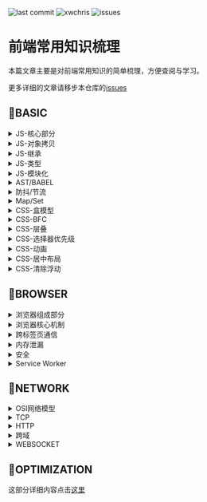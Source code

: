 ![last commit](https://img.shields.io/github/last-commit/xwchris/collection.svg?style=flat)
![xwchris](https://img.shields.io/maintenance/xwchris/2019.svg?style=flat)
![issues](https://img.shields.io/github/issues/xwchris/collection.svg?style=flat)

# 前端常用知识梳理

本篇文章主要是对前端常用知识的简单梳理，方便查阅与学习。

更多详细的文章请移步本仓库的[issues](https://github.com/xwchris/blog/issues)

## 🍎BASIC

<details>
<summary>JS-核心部分</summary>
<p>


I. 对象

对象是js中最常见的也是最重要的部分。

js中对象创建除了使用字面量和`Object.create`，最常用的还是`new`。使用`new`创建对象的基本过程如下:

- 生成一个新对象
- 设置原型链
- 绑定this
- 返回该对象（如果构造函数本身有返回值，则返回那个值）

使用代码来模拟`new`
```javascript
function createObject(Con, ...args) {
 var t = {};
 t.__proto__ = Con.prototype;
 t.constructor = Con;
 Con.apply(t, args);
 return t;
}
```


II. 原型

js中的继承使用的是原型链的方式。js中所有对象都有原型，除了`Object.prototype`。

获取一个对象的原型对象可以使用：
- `Object.getPrototypeOf()`该方法只读
- 对象的`__proto__`属性（部分浏览器实现）

`a instanceOf b`的原理就是在a的原型链中寻找`b.prototype`。如果存在则返回`true`，否则返回`false`。
用代码来模拟`instanceOf`
```javascript
function customInstanceOf(ins, Con) {
 var target = Con.prototype;
 var proto = ins.__proto__;
 while(true) {
  if (proto === null) {
   return false;
  }

  if (proto === target) {
   return true;
  }

  proto = proto.__proto__;
 }
}
```


III. 执行上下文（Excution Context 简称 EC）

EC可以理解为js代码的执行环境，它主要分为：全局执行上下文，函数执行上下文，eval执行上下文。代码在执行过程中，每遇到一个EC就将其入栈，该栈称为EC栈。

EC栈如图所示：

![ec-stack](https://user-images.githubusercontent.com/13817144/53413640-7003f380-3a07-11e9-8837-cffb63a24351.png)

说完了执行上下文栈，我们来说下执行上下文，执行上下文由三部分组成：变量对象（Variable Object）、作用域和This。

执行上下文的执行过程分为两个阶段。首先是创建阶段，这个阶段会创建变量对象（并未赋值）、创建作用域和创建this。创建阶段完成后，进入到激活阶段，激活阶段会按顺序执行代码，为变量赋值并执行各种操作。

在说变量对象之前，先来说说什么是作用域。代码在执行的过程中的变量到底是如何寻找的？实际上这些值都是从作用域链中取出来的，作用域链是一种类似于链式的实现，我们说过每个执行上下文都有一个变量对象，变量对象实际上存储的就是各执行上下文中的变量。作用域链将这些变量对象以类似于`__parent__`之类的属性串起来，访问变量的过程就是在链上查找值的过程。

来看一个例子，对于下面的代码
```javascript
var x = 10;

(function foo() {
 var y = 20;

 (function bar() {
  var z = 30;

  console.log(x + y + z);
 })()
})()
```

它的作用域链类似于如下表示

![scope-chain](https://user-images.githubusercontent.com/13817144/53414899-c7579300-3a0a-11e9-8e1f-fbfe05bb2f7e.png)

变量对象包含了执行上下文中各变量声明（注意创建阶段是不为变量赋值的都为undefined）以及函数声明（注意不包括函数表达式）。这也能够解释hosting函数提升的现象。当一个函数被调用的时候，会创建一个特殊的变量对象，称之为活动对象（Activation Object），AO与VO不同的地方在于AO除了包含变量，函数声明，它同时还包括函数的各参数值以及`arguments`。

来看一个例子，对于如下代码
```javascript
function (x, y) {
 var z = 30;
 function bar() {}
 (function baz() {}); // 表达式 不出现在VO/AO中
}
```

它的AO对象如下表示

![activation-object](https://user-images.githubusercontent.com/13817144/53415167-74321000-3a0b-11e9-913c-254744c80a5d.png)


最后来说下This，`this`实际上是与执行上下文相关的一个属性，它不可以被赋值。它是由调用者提供，并与调用写法相关的。那么`this`的值到底是什么哪？在global中`this`就是global本身。当`This`在函数上下文中的时候，它的值取决于函数调用括号左边的值，有为几种情况。


1. 该值是Reference类型的时候，this就是base
2. 该值是其他类型的时候，this是null，自动转为global
3. 该值Refernce类型当时base是AO的时候，this也是null，自动转为global

Reference类型类似于下面的这种形式
```
'use strict';

// Access foo.
foo;

// Reference for `foo`.
const fooReference = {
  base: global,
  propertyName: 'foo',
  strict: true,
};
```

这部分更多详细解释请参考[这里](http://dmitrysoshnikov.com/ecmascript/chapter-3-this/#-reference-type)
<p>
</details>

<details>
<summary>JS-对象拷贝</summary>
<p>


I. 浅拷贝

对象的浅拷贝可以使用`Object.assign`方法和`扩展运算符...`来实现


II. 深拷贝

对象的深拷贝方法有

1. 使用`JSON.parse(JSON.stringify(obj))`的方式
2. 使用循环赋值的方法进行浅拷贝

第一种方法使用起来很简单，但它的缺点是对于无法JSON的属性如函数、Symbol等会被忽略，并且对于循环引用的对象会发生错误。

第二种方法的代码实现如下

```javascript
function deepCopy(p, c) {
  c = c || {};
  for (var i in p) {
    if (typeof p[i] === 'object') {
      c[i] = p[i].constructor === Array ? [] : {};
      deepCopy(p[i], c[i]);
    } else {
      c[i] = p[i];
    }
  }
  return c;
}
```
</p>
</details>


<details>
<summary>JS-继承</summary>
<p>


继承在javascript是利用原型链的方式实现的，在es6中加入了`class/extends`的方式也可以实现继承。除了es6中`class/extends`的方式我们来看下原型链的继承方式。

I. 构造函数继承

加入我们有`Animal`构造函数和`Dog`构造函数，现在来实现它们的继承

```javascript
function Animal() {
 this.type = 'animal';
}

function Dog(name) {
 this.name = name;
}
```

第一种方案利用`apply`进行构造函数绑定

```javascript
function Dog(name) {
 Animal.apply(this, arguments)
 //...
}

var dog = new Dog('hei');

console.log(dog.type); // output: animal
```

第二种方案利用`prototype`属性进行原型链的继承

```javascript
Dog.prototype = new Animal();
Dog.prototype.constuctor = Dog;

var dog = new Dog('hei');

console.log(dog.type); // output: animal
```

第三种方案利用中间空对象进行继承

```javascript
// 为了不构建对象直接进行继承，将属性写入prototype
function Animal() {}
Animal.prototype.type = 'animal'

function Dog(name) {
 this.name = name;
}

function extend(Parent, Child) {
 // 如果Child.prototype直接继承Parent.prototype两者指向同一个会有问题
 // 用一个空的中间对象解决同一个对象的问题，并且不会占用太多空间
 var F = function() {};
 F.prototype = Parent.prototype;
 Child.prototype = new F();
 Child.prototype.constructor = Child;
}

extend(Animal, Dog);
var dog = new Dog('hei');

console.log(dog.type); // output: animal
```

这部分更多详细解释请参考[这里](http://www.ruanyifeng.com/blog/2010/05/object-oriented_javascript_inheritance.html)

II. 非构造函数继承

对于两个对象字面量，没有构造函数它们实现继承可以有两种方案，例如现在有这两个对象

```javascript
var animal = {
 type: 'animal'
}

var dog = {
 name: 'hei'
}
```

第一种是利用`prototype`和中介对象

```javascript
function object(o) {
 function F() {}
 F.prototype = o;
 return new F();
}

var dog = object(animal);
dog.name = 'hei'
```

第二种就是将所有属性进行拷贝，拷贝分类浅拷贝和深拷贝，可以参考上面的拷贝部分

这部分更多详细解释请参考[这里](http://www.ruanyifeng.com/blog/2010/05/object-oriented_javascript_inheritance_continued.html)
</p>
</details>

<details>
<summary>JS-类型</summary>
<p>


I. 类型分类

基本类型

```javascript
// Null, Undefined, String, Number, Boolean, Symbol
```

引用类型为

```javascript
// Object
```

II. 类型判断

判断javascript中的基本类型除了`null`其他五种都可以使用`typeof`运算符。由于`typeof null === 'obejct'`，我们不能直接判断，对于null我们可以利用`String(null) === 'null'`来判断null

javascript中的内置类型如`Array`、`Date`、`Error`和`RegExp`都可以使用`Object.prototype.toString.call`来判断类型，该函数的返回值类似于`[object Array]`的形式

III. 类型转化

使用操作符操作不同类型的变量，两个变量会转换为同一个类型，基本原则如下

- 对于`\`、`*`、`%`、`-`等操作符，一律转为数字
- `Boolean/Null`类型转为相应的数字， `undefined`和对象会转为`NaN`，数组转数字会将第一项的值转换为数字，如果没有则为0
- 对于`+`操作符，有一个字符串都转为字符串
- 对象类型优先调用`valueOf`然后是`toString`
</p>
</details>

<details>
<summary>JS-模块化</summary>
<p>


javascript中常见的模块化方式有三种，分别是

- es modules
- commonjs
- amd

`es module`使用`import/export/export default`的语法，它是静态的

`commonjs`使用`require/module.exports`的语法，它是动态的，常用于同步加载（用于nodejs中）

`amd`使用`require/define`的语法，它是动态的，常用于异步加载（如requirejs）

这部分更多详细解释请参考[这里](https://medium.com/computed-comparisons/commonjs-vs-amd-vs-requirejs-vs-es6-modules-2e814b114a0b)
</p>
</details>


<details>
<summary>AST/BABEL</summary>
<p>


AST全称Abrstract Syntax Tree（虚拟语法树），是对代码语法分析后得出的一棵语法树。

生成它的主要过程包括分词和解析（词法分析和语法分析），最终生成语法树。可以用该语法树分析代码，来做成各种工具如代码提示，代码格式化、代码转换等等很多应用

Babel就是AST的一种应用，Babel的过程是`parse => transform => generate`，详细步骤：

1. 使用[babel-parser](https://github.com/babel/babel/tree/master/packages/babel-parser)将es6/es7等语法解析成AST
2. 使用[babel-traverse](https://github.com/babel/babel/tree/master/packages/babel-traverse)对AST进行遍历转义，形成新的AST
3. 使用[babel-generator](https://github.com/babel/babel/tree/master/packages/babel-generator)将新的AST生成代码
</p>
</details>

<details>
<summary>防抖/节流</summary>
<p>


防抖和节流一般用于频繁触发函数的优化，减少不必要的开销。

防抖是对于频繁触发的函数，合并成一次执行，常用于用户输入事件

```javascript
function debounce(fn, interval) {
  var timer = null;

  return function() {
    var context = this;
    var args = arguments;

    clearTimeout(timer);

    timer = setTimeout(function() {
      fn.apply(context, args);
    }, interval);
  }
}
```

节流是对于频繁触发的函数，控制函数以一定的速率执行，常用于控制滚动事件触发。下面是代码实现：

```javascript
function throttle(fn, interval) {
  var last = 0, timer = null;

  return function() {
    var context = this;
    var args = arguments;
    var now = Date.now();

    if (now - last < interval) {
      // 保证最后一次触发的也执行
      clearTimeout(timer);
      timer = setTimeout(function() {
      	fn.apply(context, args);
      }, interval)
    } else {
      last = now;
      fn.apply(context, args);
    }
  }
}
```
</p>
</details>


<details>
<summary>Map/Set</summary>
<p>


这里主要说下ES6中的`Map`、`WeakMap`、`Set`和`WeakSet`

I. Set和WeakSet

`Set`与数组相似，但是`Set`中不能有重复的数值，它的键与它的值相同。可以使用数组进行初始化，同时可以利用`Array.from`函数将`Set`转为数组。

它常用的方法和属性有：

```javascript
// 属性
size // 获取set长度

// 方法

// 操作方法
add() // 添加
delete() // 删除
clear() // 清空

// 遍历方法
keys() // 获取所有键值
values() // 获取所有值
entries() // 获取所有键值对
forEach() // 遍历

// 其他方法
has() // 判断是否有某个值
```

`WeakSet`相比于`Set`它的值只能是对象，并且是弱引用的（即没有其他对象引用，该对象就会被回收，不考虑是否在WeakSet中），同时不可遍历，因此它只有`add`,`delete`和`has`方法

II. Map和WeakMap

`Map`与对象相比它可以用对象作为键值，而对象只能用字符串做键值。它构造函数接收一个可遍历对象（如数组，`Set`等），该对象的成员是一个个表示键值对的数组（如`[['name': 'xiaowei],['age', 15]]`）。`Map`与`Set`方法大体相同，不同的是`Map`没有`add`方法，相应的它有`get`和`set`。

`WeakMap`与`WeakSet`概念类似，只有`get`,`set`，`delete`和`has`方法

ES6更多内容可以[这里](http://es6.ruanyifeng.com/)
</p>
</details>


<details>
<summary>CSS-盒模型</summary>
<p>


盒模型是html元素布局模型，盒模型由以下几部分组成

![css盒模型](https://user-images.githubusercontent.com/13817144/54353528-35e55380-468f-11e9-872a-18a5fa78bcd1.png)

盒模型分为两类：标准盒模型和IE盒模型，切换类别可以使用css属性`box-sizing`。默认为标准盒模型`content-box`，IE盒模型用`border-box`表示。
</p>
</details>


<details>
<summary>CSS-BFC</summary>
<p>


BFC全称Block Formating Context（块级格式化上下文），是页面中一块独立的渲染区域，并且有一套渲染规则，它决定了子元素如何定位，以及和其他元素的关系和相互作用。

形成BFC需要满足以下几个条件：

- body根元素
- 绝对定位的元素（position absolute/fixed）
- display为`inline-block`、`flex`、`table-cell`的元素
- overflow不为`visible`

BFC的特点主要是独立，不影响其他区域，也不会被其他区域所影响。
</p>
</details>


<details>
<summary>CSS-层叠</summary>
<p>


层叠是HTML元素的三维概念，所有元素都在面朝屏幕的z轴上延伸。

要理解层叠，首先要理解层叠上下文，层叠上下文是一个独立的层叠区域，它比普通元素的层叠顺序高。

形成层叠上下文需要满足以下几个条件：

- 根元素html
- position为`absolute`或`fixed`并搭配z-index（值不能为auto）
- position为`fixed`或`sticky`
- opacity比1小
- 有`transform`、`perspective`、`filter`、`clip-path`等
- flex元素的子元素，并且子元素`z-index`值不为`auto`

元素层叠原则是（在同一个层叠上下文中）

1. 后面的元素高于前面的元素
2. z-index大的高于z-index低的（z-index只对形成层叠上下文的元素有效）

具体层叠规则看下图

![层叠规则](https://user-images.githubusercontent.com/13817144/54355034-033d5a00-4693-11e9-904c-94aa5c85beea.png)

</p>
</details>


<details>
<summary>CSS-选择器优先级</summary>
<p>


选择器的优先级如下：

```javascript
// !important > 内联样式 > ID原则器 > Class选择器 > 标签选择器 > 继承属性 > 浏览器默认属性
```

css中选择器的解析是从右向左的，同时要注意通配选择符`*`和关系选择符对优先级没有影响
</p>
</details>

<details>
<summary>CSS-动画</summary>
<p>


过渡`transition`的js钩子事件为`transitionend`。动画`animation`的js钩子事件为`animationend`


动画中常用的属性及属性值总结如下

```javascript
// eg:
// animation: duration timing-function delay count direction fill-mode play-state name;

// duration 单位s
// timing-function 常用值linear、ease、ease-in、ease-out、ease-in-out、cubic-bezier（贝塞尔曲线）、steps、step-start、step-end
// delay 单位s可以为负值（-1s代表从1s处开始）
// count 可以为infinite或者为数字
// direction 常用值normal、reverse、alternate、alternate-reverse
// fill-mode 常用值none、forwards（保持最后一帧）、backwards、both
// play-state 常用值paused、running

```
</p>
</details>


<details>
<summary>CSS-居中布局</summary>
<p>


居中布局包括垂直居中和水平居中，较难的是垂直居中，我们说下常用的水平垂直居中用到的方法

- absolute + transform
- line-height + vertical-align
- flex
- table
</p>
</details>


<details>
<summary>CSS-清除浮动</summary>
<p>


清除浮动更确切的说应该是清除浮动影响，常用的方式有两种：

- 利用BFC来消除浮动影响
- 使用`clear`属性来清除浮动影响
</p>
</details>

## 🍐BROWSER

<details>
<summary>浏览器组成部分</summary>
<p>


I. 基础

浏览器与我们前端息息相关，所以我们需要对浏览器架构有着基本的认识。浏览器基本结构见下图

![浏览器结构](https://user-images.githubusercontent.com/13817144/54362973-ed389500-46a4-11e9-813a-29cf82a08941.png)

从上到下，从左到右来解释这些部分

- 用户界面：除了主窗口呈现渲染内容外，其他可视部分都属于用户界面部分
- 浏览器引擎：用于在用户界面和渲染引擎间传递指令
- 渲染引擎：用于解析html和css，然后绘制呈现出来
- 网络：用于网络请求比如http请求
- js解释器：用于解释和执行js代码
- 用户界面后端：用于绘制基本的窗口小部件
- 数据存储：持久层，用于在硬盘或内存中存储各种数据


II. 渲染详解

下面详细说一下渲染引擎，渲染引擎在界面呈现的过程中扮演非常重要的角色，我们以最受欢迎的webkit的渲染流程作为展示，它的渲染图如下所示

![webkit渲染过程](https://user-images.githubusercontent.com/13817144/54363443-e9f1d900-46a5-11e9-8c21-14e5c42f816f.png)

简单来说渲染过程就是分别进行css解析和html解析，生成cssom树和dom树，两者结合生成渲染树。计算布局，最后绘制到屏幕上。说一下其中需要注意的点：

1. html解析是一个渐进的过程，为了尽快展现页面，浏览器会一边加载一边渲染
2. js的执行会阻塞css和html解析。渲染引擎与js解释器是相互独立的，在渲染过程中js解释器（或者说js引擎）可能会操作dom或css，这些都会影响最终生成的结果，这也是为什么js会阻塞dom执行的原因。因此一般讲js放在页面最后或者使用defer和async属性（async等js下载完后立即执行，defer是等html解析完后执行）
3. html解析的过程中遇到js会将控制权交给js解释器，等js执行完后，再由js解释器将控制权交给渲染引擎
4. 改变样式和dom结构会引起重绘或重排（回流）。改变布局属性如margin，padding等会让渲染引擎重新计算布局，改变background，color等属性会让渲染引擎进行重新绘制


III. 数据存储

最后正好在这里总结下数据存储，现代浏览器中的存储通常分为三类`cookie`，`localStorage/sessionStorage`和`indexDB`。

`cookie`通常用作存储用户信息，每次发送同源请求都会一同被发送。它的大小一般为4k，通常用作用户身份校验

`localStorage/sessionStorage`作为浏览器存储一般大小为5M-10M。用键值对进行存储，键与值都为字符串。`localStorage`与`sessionStorage`的区别是`localStorage`会永久储存，除非主动删除。而`sessionStorage`会在tab关闭后消失。

`indexDB`属于浏览器数据库级别，由于目前还没有遇到过使用的场景，故先不介绍。
</p>
</details>

<details>
<summary>浏览器核心机制</summary>
<p>


I. 事件循环

js代码执行依赖于事件循环机制，事件循环机制具体概念见下图：

![事件循环机制](https://user-images.githubusercontent.com/13817144/54365221-6afe9f80-46a9-11e9-8a2c-2dbde2c7022d.png)

1. 执行栈运行过程中，执行同步代码。如果遇到异步代码，开始执行异步代码（setTimeout和xhr等webapis会由浏览器执行，待完成后将回调函数放入任务队列）。将异步回调放入任务队列，微任务进微任务队列，宏任务进宏任务队列
2. 执行栈为空后，检查微任务队列，如果有任务，则逐个执行直到微任务队列为空
3. 然后检查宏任务队列，执行第一个宏任务，进入执行栈执行，如此循环

任务分为宏任务和微任务
微任务一般有：

- process.nextTick
- Promise

宏任务有：

- setTimeout/setInterval
- I/O task


II. v8垃圾回收机制

v8中的垃圾回收算法主要分为三种

- scavenge：一种复制算法， 主要处理生命周期短的对象。存在两个semispace空间，分别是from和to空间。每次内存分配都会从from中进行分配。进行回收时，遍历from空间，将存活对象从from空间移动到to空间。完成后进行from和to的角色交换
- mark-sweep：标记清除。将已存活对象进行标记，清除没有被标记的对象
- mark-compact：标记整理。将存活对象移动至一侧，然后清除边界外的内存

它们的特点如下表所示

| 回收算法 | 速度 | 空间开销 | 是否移动对象 | 是否有碎片 |
| ----| --- | --- | --- | --- |
| scavenge     | 快   | 大 | 否 | 无 |
| mark-sweep   | 中等 | 小 | 否 | 有 |
| mark-compact | 慢  | 小 | 是 | 无 |

这三种算法不存在绝对优劣，三种结合使用才能达到更优的回收效果。

v8分配内存分为新生代和老生代。生命周期短的在新生代中使用scavenge进行内存清理。当对象已使用scavenge清理过并且from的使用率超过25%的时候，将该对象放入老生代中，这个过程叫做晋升。老生代中使用mark-sweep和mark-compact算法，这两种算法是依据情况交替使用的。
</p>
</details>

<details>
<summary>跨标签页通信</summary>
<p>


跨标签页通信这里主要介绍4种方法

### BroadcastChannel

BroadcaseChannel API允许同源脚本发送消息到其他的浏览器上下文（包括windows/tabs，iframes， workers）。

它的使用方法是：

1. 使用onmessage事件来接收消息，它接收一个event对象，数据存储在event.data中（data能够是字符串或者其他任何被结构化克隆算法支持的对象（Strings, Objects, Arrays, Blobs, ArrayBuffer, Map）
2. 使用postMessage来发送对象
3. 发送完毕后可以使用close方法来关闭通信管道

这种方法的缺点是兼容性不好，并且有同源限制

### ShareWorker

worker是一种运行在非主线程上的脚本，SharedWorker与普通worker的区别就是可以在同源上下文中（包括windows/tabs，iframes， workers）共享

它的使用方法是：

1. 通过new SharedWorker(workerpath)来创建一个SharedWorker对象
2. 通过worker.port来获取MessagePort对象（使用该对象进行通信）
3. port.onmessage可以用来监听接收事件，数据存储在event.data中（data的结构与BroadcastChannel中相同）（注意如果使用addEventListener来添加message监听事件，那么需要使用worker.start()来手动开启，直接使用onmessage属性监听会隐式调用该方法）
4. 使用postMessage来发送对象
5. 在worker中同样需要获取各个上下问的port来与之进行通信，port可以在onconnect事件触发的时候从e.ports[0]中进行获取

这种方法的缺点是兼容性一般，并且有同源限制

### postMessage

postMessage是window对象上的一个方法，可以突破同源限制来进行不同tab间的通信，只要正确使用这种方法很安全

它的使用方法是：

1. 获取window.open()对象返回的窗口获取iframe窗口
2. 在要接受数据的窗口进行window.onmessage的监听，参数为event（event包含origin，data等属性）
3. 在获取到的窗口对象instance上，调用instance.postMessage方法，第一个参数为要传输的data，第二个参数为targetOrigin，可以传入*表示所有域都允许，为了安全，最好传入目标域

这种方法的缺点是兼容性不好，但这是唯一不受同源限制的方法

### localStorage

localStorage是浏览器的存储对象，配合storage事件可以实现跨标签页通信。

它的使用方法是：

1. 利用同源上下文可以读取相同localStorage的特性来进行通信，使用localStorage.setItem设置数据，使用localStorage.getItem读取数据
2. 利用window.onstroage事件来监听存储事件，从而实现通信，storage事件的参数event（拥有属性oldValue，newValue，key， url等）在chrome中测试，sessionStroage并没有触发storage事件

这种方法的兼容性很好，这也有自己的缺点

1. 有同源限制
2. 存储相同的值无法触发storage事件
3. storage事件在chrome/firefox中不会在当前页面触发

</p>
</details>


<details>
<summary>内存泄漏</summary>
<p>


以下几种情况容易造成内存泄漏：

1. 意外的全局变量
2. 闭包
3. dom引用
4. 定时器
5. 事件监听

</p>
</details>

<details>
<summary>安全</summary>
<p>


### xss

xss全称Cross Site Script（跨站脚本攻击），利用客户端对服务端的信任，从服务器中读取的内容可能包含用户插入的恶意脚本

防护手段：

- 对用户内容进行过滤和转义
- 使用CSP进行脚本执行限制


### csrf

csrf全称Cross Site Request Frogrey（跨站请求伪造），利用服务器对客户端的信任，借用用户身份验证信息对服务器进行请求

防护手段：

- 对于可以修改的内容的接口使用Restful形式的接口
- cookie设置为secure和httpOnly
- 使用refer或者在客户端生成token每次用来校验请求是否合法
</p>
</details>

<details>
<summary>Service Worker</summary>
<p>


Service Worker是web worker的一种，主要用来构建PWA，目前主流浏览器都已支持。

它的生命周期如下图所示：

![sw-lifecycle](https://user-images.githubusercontent.com/13817144/54370160-1f042880-46b2-11e9-860d-e8b93aaa26b0.png)

更多详细内容可以看[这里](https://developers.google.com/web/fundamentals/primers/service-workers/?hl=zh-cn)

真实项目中更多的是使用[workbox](https://developers.google.com/web/tools/workbox/)来使用sw
</p>
</details>


## 🍑NETWORK

<details>
<summary>OSI网络模型</summary>
<p>


OSI网络模型分为7层，它们的顺序、主要功能和对应的协议见下图

![seven-layers-of-OSI-model](https://user-images.githubusercontent.com/13817144/54419012-638ad500-4741-11e9-816c-78c52b8766d6.png)
</p>
</details>

<details>
<summary>TCP</summary>
<p>


tcp主要需要了解连接建立和断开的过程，详细过程见下图

![TCP三次握手与四次挥手](https://user-images.githubusercontent.com/13817144/54419184-ced4a700-4741-11e9-97ff-7e3ccc0f73b5.png)
</p>
</details>

<details>
<summary>HTTP</summary>
<p>


I. 各http版本及功能

<table>
  <thead>
    <tr>
      <td>名称</td>
      <td>特点</td>
    </tr>
  </thead>
  <tbody>
    <tr>
      <td>http 0.9</td>
      <td>
        <ul>
          <li>只有GET方法</li>
          <li>没有版本号</li>
          <li>不支持请求头/响应头</li>
        </ul>
      </td>
    </tr>
    <tr>
      <td>http 1.0</td>
      <td>
        <ul>
          <li>加入了POST，HEAD等方法</li>
          <li>响应头第一行使用HTTP/1.0指定版本号</li>
          <li>支持请求头/响应头</li>
          <li>支持请求头/响应头</li>
          <li>加入响应码</li>
          <li>支持代理</li>
        </ul>
      </td>
    </tr>
     <tr>
      <td>http 1.1</td>
      <td>
        <ul>
          <li>加入OPTIONS等方法</li>
          <li>添加新的响应码</li>
          <li>加入持久化连接keep-alive</li>
          <li>缓存控制</li>
        </ul>
      </td>
    </tr>
    <tr>
      <td>http 2.0</td>
      <td>
        <ul>
          <li>分帧层。采用二进制进行编码。帧是HTTP2.0的最小通信单元，它包含帧头，至少标识了属于哪个数据流</li>
          <li>头部压缩。客户端和服务端同时维护和更新一个header fields表，来减少头部传输字节的大小</li>
          <li>多路复用。可以在http连接上同时进行多个请求，因为数据路可以交错传输，接收之后进行组合</li>
          <li>优先级。优先处理高优先级的请求/相应</li>
          <li>服务器推送。在客户端请求某个资源时，同时将未来可能要请求的资源推送给客户端</li>
        </ul>
      </td>
    </tr>
    <tr>
      <td>https</td>
      <td>
        通信过程
        <ul>
          <li>服务端将公钥加入数字证书中并返回给服务器</li>
          <li>客户端和服务端协商出通信密钥</li>
          <li>使用通信密钥加密信息，然后使用公钥加密通信密钥</li>
          <li>进行http通信</li>
        </ul>
      </td>
    </tr>
  </tbody>
</table>

II. http常见状态码

| code | message |
| --- | --- |
| 100 | Continue |
| 101 | Switching Protocol |
| 200 | Ok |
| 206 | Partial Content |
| 304 | Not Modified |
| 307 | Temporary Redirect |
| 308 | Permanent Redirect |
| 400 | Bad Request |
| 401 | Unauthorized |
| 403 | Forbidden |
| 404 | Not Found |
| 500 | Internal Server Error |
| 502 | Bad Gateway |
| 504 | Gateway Timeout |


III. http缓存

| 分类 | http请求头/响应头 | 说明 |
| --- | --- | --- |
| 强缓存 | catch-control | 使用max-age相对时间控制缓存时间，值为no-cache的时候表示不使用客户端缓存，当值为no-store时，连服务器缓存也不使用，catch-control的优先级高于expires |
| 强缓存 | expires | 使用绝对过期时间控制过期时间 |
| 协商缓存 | last-modified/if-modified-since | last-modified是response字段，表示文件最后一次修改时间，对应request字段if-modified-since |
| 协商缓存 | etag/if-none-match | etag是由文件内容生成的唯一标识，是response字段。request字段对应if-none-match |
</p>
</details>


<details>
<summary>跨域</summary>
<p>

跨域常用的手段有CORS和JSONP

更多详细信息查看[这里](https://github.com/xwchris/blog/issues/30)

</p>
</details>


<details>
<summary>WEBSOCKET</summary>
<p>


Websocket相比于HTTP常用于保持长连接进行，客户端与服务端需要进行频繁通信的场景。

它的使用步骤为：

- 构造函数WebSocket接收一个字符传作为websocket作为路径
- 实例拥有onopen、onmessage、onerror、onclose等方法
- ws. readyState表示状态
- 使用send发送对象
</p>
</details>


## 🍒OPTIMIZATION

这部分详细内容点击[这里](https://github.com/xwchris/blog/issues/72)
